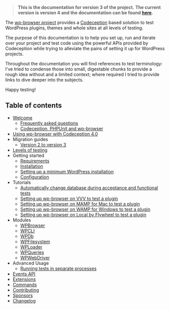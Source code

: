 > **This is the documentation for version 3 of the project.**
> **The current version is version 4 and the documentation can be found [here](./../README.md).**

The [wp-browser project](https://github.com/lucatume/wp-browser "lucatume/wp-browser · GitHub") provides a [Codeception](http://codeception.com/ "Codeception - BDD-style PHP testing.") based solution to test WordPress plugins, themes and whole sites at all levels of testing.  

The purpose of this documentation is to help you set up, run and iterate over your project and test code using the powerful APIs provided by Codeception while trying to alleviate the pains of setting it up for WordPress projects.  

Throughout the documentation you will find references to test terminology: I've tried to condense those into small, digestable chunks to provide a rough idea without and a limited context; where required I tried to provide links to dive deeper into the subjects.  

Happy testing!

## Table of contents

* [Welcome](welcome.md)
    * [Frequently asked questions](faq.md)
    * [Codeception, PHPUnit and wp-browser](codeception-phpunit-and-wpbrowser.md)
* [Using wp-browser with Codeception 4.0](codeception-4-suport.md)
* Migration guides
    * [Version 2 to version 3](migration/from-version-2-to-version-3.md)
* [Levels of testing](levels-of-testing.md)
* Getting started
    * [Requirements](requirements.md)
    * [Installation](installation.md)
    * [Setting up a minimum WordPress installation](setting-up-minimum-wordpress-installation.md)
    * [Configuration](configuration.md)
* Tutorials
    * [Automatically change database during acceptance and functional tests](tutorials/automatically-change-db-in-tests.md)
    * [Setting up wp-browser on VVV to test a plugin](tutorials/vvv-setup.md)
    * [Setting up wp-browser on MAMP for Mac to test a plugin](tutorials/mamp-mac-setup.md)
    * [Setting up wp-browser on WAMP for Windows to test a plugin](tutorials/wamp-setup.md)
    * [Setting up wp-browser on Local by Flywheel to test a plugin](tutorials/local-flywheel-setup.md)
* Modules
    * [WPBrowser](modules/WPBrowser.md)
    * [WPCLI](modules/WPCLI.md)
    * [WPDb](modules/WPDb.md)
    * [WPFilesystem](modules/WPFilesystem.md)
    * [WPLoader](modules/WPLoader.md)
    * [WPQueries](modules/WPQueries.md)
    * [WPWebDriver](modules/WPWebDriver.md)
* Advanced Usage
    * [Running tests in separate processes](advanced/run-in-separate-process.md)
* [Events API](events-api.md)
* [Extensions](extensions.md)
* [Commands](commands.md)
* [Contributing](contributing.md)
* [Sponsors](sponsors.md)
* [Changelog](https://github.com/lucatume/wp-browser/blob/master/CHANGELOG.md)
